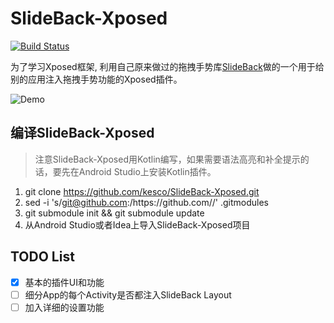# SlideBack-Xposed

[![Build Status](https://travis-ci.org/kesco/SlideBack-Xposed.svg?branch=master)](https://travis-ci.org/kesco/SlideBack-Xposed)

为了学习Xposed框架, 利用自己原来做过的拖拽手势库[SlideBack][0]做的一个用于给别的应用注入拖拽手势功能的Xposed插件。

![Demo](/art/slideback.gif)

## 编译SlideBack-Xposed

> 注意SlideBack-Xposed用Kotlin编写，如果需要语法高亮和补全提示的话，要先在Android Studio上安装Kotlin插件。

1. git clone https://github.com/kesco/SlideBack-Xposed.git
2. sed -i 's/git@github.com:/https:\/\/github.com\//' .gitmodules
3. git submodule init && git submodule update
4. 从Android Studio或者Idea上导入SlideBack-Xposed项目

## TODO List

- [x] 基本的插件UI和功能
- [ ] 细分App的每个Activity是否都注入SlideBack Layout
- [ ] 加入详细的设置功能

[0]: https://github.com/kesco/SlideBack
